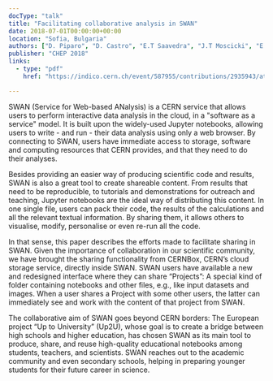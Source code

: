 ```yaml
---
docType: "talk"
title: "Facilitating collaborative analysis in SWAN"
date: 2018-07-01T00:00:00+00:00
location: "Sofia, Bulgaria"
authors: ["D. Piparo", "D. Castro", "E.T Saavedra", "J.T Moscicki", "E. Bocchi", "P.M. Vila", "H.G. Labrador"]
publisher: "CHEP 2018"
links:
  - type: "pdf"
    href: "https://indico.cern.ch/event/587955/contributions/2935943/attachments/1678586/2695963/swan-chep-2018.pdf"

---
```


SWAN (Service for Web-based ANalysis) is a CERN service that allows users to perform interactive data analysis in the cloud, in a "software as a service" model. It is built upon the widely-used Jupyter notebooks, allowing users to write - and run - their data analysis using only a web browser. By connecting to SWAN, users have immediate access to storage, software and computing resources that CERN provides, and that they need to do their analyses.

Besides providing an easier way of producing scientific code and results, SWAN is also a great tool to create shareable content. From results that need to be reproducible, to tutorials and demonstrations for outreach and teaching, Jupyter notebooks are the ideal way of distributing this content. In one single file, users can pack their code, the results of the calculations and all the relevant textual information. By sharing them, it allows others to visualise, modify, personalise or even re-run all the code.

In that sense, this paper describes the efforts made to facilitate sharing in SWAN. Given the importance of collaboration in our scientific community, we have brought the sharing functionality from CERNBox, CERN’s cloud storage service, directly inside SWAN. SWAN users have available a new and redesigned interface where they can share “Projects”: A special kind of folder containing notebooks and other files, e.g., like input datasets and images. When a user shares a Project with some other users, the latter can immediately see and work with the content of that project from SWAN.

The collaborative aim of SWAN goes beyond CERN borders: The European project “Up to University” (Up2U), whose goal is to create a bridge between high schools and higher education, has chosen SWAN as its main tool to produce, share, and reuse high-quality educational notebooks among students, teachers, and scientists. SWAN reaches out to the academic community and even secondary schools, helping in preparing younger students for their future career in science.
